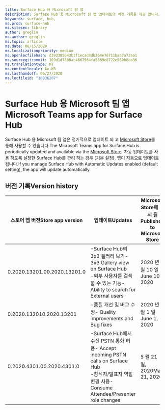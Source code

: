 ```yaml
---
title: Surface Hub 용 Microsoft 팀 앱
description: Surface Hub 용 Microsoft 팀 앱 업데이트의 버전 기록을 제공 합니다.
keywords: surface, hub,
ms.prod: surface-hub
ms.sitesec: library
author: greglin
ms.author: greglin
ms.topic: article
ms.date: 06/15/2020
ms.localizationpriority: medium
ms.openlocfilehash: d393385643b3f1ecad8db364e76711baa7a73aa1
ms.sourcegitcommit: 109d1d7608ac4667564fa5369e8722e569b8ea36
ms.translationtype: MT
ms.contentlocale: ko-KR
ms.lasthandoff: 06/27/2020
ms.locfileid: "10836207"
---
```

# <span data-ttu-id="b1b90-104">Surface Hub 용 Microsoft 팀 앱</span><span class="sxs-lookup"><span data-stu-id="b1b90-104">Microsoft Teams app for Surface Hub</span></span> 

<span data-ttu-id="b1b90-105">Surface Hub 용 Microsoft 팀 앱은 정기적으로 업데이트 되 고 [Microsoft Store](https://www.microsoft.com/store/apps/windows)를 통해 사용할 수 있습니다.</span><span class="sxs-lookup"><span data-stu-id="b1b90-105">The Microsoft Teams app for Surface Hub is periodically updated and available via the [Microsoft Store](https://www.microsoft.com/store/apps/windows).</span></span> <span data-ttu-id="b1b90-106">자동 업데이트를 사용 하도록 설정한 Surface Hub를 관리 하는 경우 (기본 설정), 앱이 자동으로 업데이트 됩니다.</span><span class="sxs-lookup"><span data-stu-id="b1b90-106">If you manage Surface Hub with Automatic Updates enabled (default setting), the app will update automatically.</span></span>
 

## <span data-ttu-id="b1b90-107">버전 기록</span><span class="sxs-lookup"><span data-stu-id="b1b90-107">Version history</span></span>
| <span data-ttu-id="b1b90-108">스토어 앱 버전</span><span class="sxs-lookup"><span data-stu-id="b1b90-108">Store app version</span></span> | <span data-ttu-id="b1b90-109">업데이트</span><span class="sxs-lookup"><span data-stu-id="b1b90-109">Updates</span></span>                                                                                         | <span data-ttu-id="b1b90-110">Microsoft Store에 게시 됨</span><span class="sxs-lookup"><span data-stu-id="b1b90-110">Published to Microsoft Store</span></span> |
| --------------------- | --------------------------------------------------------------------------------------------------- | -------------------------------- |
| <span data-ttu-id="b1b90-111">0.2020.13201.0</span><span class="sxs-lookup"><span data-stu-id="b1b90-111">0.2020.13201.0</span></span>        | <span data-ttu-id="b1b90-112">-Surface Hub의 3x3 갤러리 보기</span><span class="sxs-lookup"><span data-stu-id="b1b90-112">- 3x3 Gallery view on Surface Hub</span></span><br><span data-ttu-id="b1b90-113">-외부 사용자를 검색할 수 있는 기능</span><span class="sxs-lookup"><span data-stu-id="b1b90-113">- Ability to search for External users</span></span>                         | <span data-ttu-id="b1b90-114">2020 년 6 월 10 일</span><span class="sxs-lookup"><span data-stu-id="b1b90-114">June 10, 2020</span></span><br>            |
| <span data-ttu-id="b1b90-115">0.2020.13201</span><span class="sxs-lookup"><span data-stu-id="b1b90-115">0.2020.13201</span></span>          | <span data-ttu-id="b1b90-116">-품질 개선 및 버그 수정</span><span class="sxs-lookup"><span data-stu-id="b1b90-116">- Quality improvements and Bug fixes</span></span>                                                                | <span data-ttu-id="b1b90-117">2020 년 6 월 1 일</span><span class="sxs-lookup"><span data-stu-id="b1b90-117">June 1, 2020</span></span><br>          |
| <span data-ttu-id="b1b90-118">0.2020.4301.0</span><span class="sxs-lookup"><span data-stu-id="b1b90-118">0.2020.4301.0</span></span>         | <span data-ttu-id="b1b90-119">-Surface Hub에서 수신 PSTN 통화 허용</span><span class="sxs-lookup"><span data-stu-id="b1b90-119">- Accept incoming PSTN calls on Surface Hub</span></span><br><span data-ttu-id="b1b90-120">-참석자/발표자 역할 변경 사용</span><span class="sxs-lookup"><span data-stu-id="b1b90-120">- Consume Attendee/Presenter role changes</span></span>            | <span data-ttu-id="b1b90-121">5 월 21 일, 2020</span><span class="sxs-lookup"><span data-stu-id="b1b90-121">May 21, 2020</span></span>                     |
